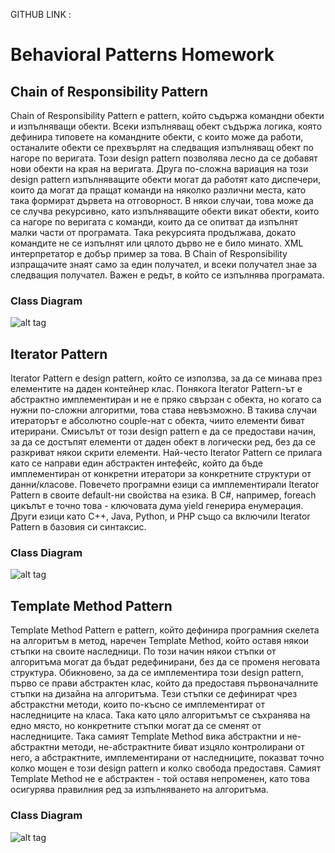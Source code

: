 GITHUB LINK : 


Behavioral Patterns Homework
====================

Chain of Responsibility Pattern
---------------------

Chain of Responsibility Pattern е pattern, който съдържа командни обекти и изпълняващи обекти. Всеки изпълняващ обект съдържа логика, която дефинира типовете на командните обекти, с които може да работи, останалите обекти се прехвърлят на следващия изпълняващ обект по нагоре по веригата. Този design pattern позволява лесно да се добавят нови обекти на края на веригата. Друга по-сложна вариация на този design pattern изпълняващите обекти могат да работят като диспечери, които да могат да пращат команди на няколко различни места, като така формират дървета на отговорност. В някои случаи, това може да се случва рекурсивно, като изпълняващите обекти викат обекти, които са нагоре по веригата с команди, които да се опитват да изпълнят малки части от програмата. Така рекурсията продължава, докато командите не се изпълнят или цялото дърво не е било минато. XML интерпретатор е добър пример за това. В Chain of Responsibility изпращачите знаят само за един получател, и всеки получател знае за следващия получател. Важен е редът, в който се изпълнява програмата.


### Class Diagram

![alt tag](http://i.imgur.com/eJIB1PC.png)


Iterator Pattern 
---------------------

Iterator Pattern е design pattern, който се използва, за да се минава през елементите на даден контейнер клас. Понякога Iterator Pattern-ът е абстрактно имплементиран и не е пряко свързан с обекта, но когато са нужни по-сложни алгоритми, това става невъзможно. В такива случаи итераторът е абсолютно couple-нат с обекта, чиито елементи биват итерирани. Смисълът от този design pattern е да се предостави начин, за да се достъпят елементи от даден обект в логически ред, без да се разкриват някои скрити елементи. Най-често Iterator Pattern се прилага като се направи един абстрактен интефейс, който да бъде имплементиран от конкретни итератори за конкретните структури от данни/класове. Повечето програмни езици са имплементирали Iterator Pattern в своите default-ни свойства на езика. В C#, например, foreach цикълът е точно това - ключовата дума yield генерира енумерация. Други езици като C++, Java, Python, и PHP също са включили Iterator Pattern в базовия си синтаксис. 


### Class Diagram

![alt tag](http://i.imgur.com/ccqrFFF.png)


Template Method Pattern 
---------------------

Template Method Pattern e pattern, който дефинира програмния скелета на алгоритъм в метод, наречен Template Method, който оставя някои стъпки на своите наследници. По този начин някои стъпки от алгоритъма могат да бъдат редефинирани, без да се променя неговата структура. Обикновено, за да се имплементира този design pattern, първо се прави абстрактен клас, който да предоставя първоначалните стъпки на дизайна на алгоритъма. Тези стъпки се дефинират чрез абстракстни методи, които по-късно се имплементират от наследниците на класа. Така като цяло алгоритъмът се съхранява на едно място, но конкретните стъпки могат да се сменят от наследниците. Така самият Template Method вика абстрактни и не-абстрактни методи, не-абстрактните биват изцяло контролирани от него, а абстрактните, имплементирани от наследниците, показват точно колко мощен е този design pattern и колко свобода предоставя. Самият Template Method не е абстрактен - той оставя непроменен, като това осигурява правилния ред за изпълняването на алгоритъма.


### Class Diagram

![alt tag](http://i.imgur.com/0vxZQ44.png)